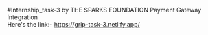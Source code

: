 #Internship_task-3 by THE SPARKS FOUNDATION
Payment Gateway Integration<br>
Here's the link:- https://grip-task-3.netlify.app/

